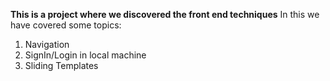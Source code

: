 **This is a project where we discovered the front end techniques**
In this we have covered some topics:
1. Navigation
2. SignIn/Login in local machine
3. Sliding Templates
